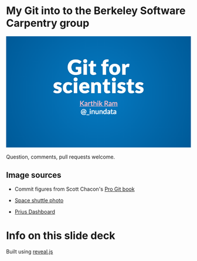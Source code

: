 
# My Git into to the Berkeley Software Carpentry group

[![](slide_thumbnail.png)](http://karthikram.github.io/git_intro)

Question, comments, pull requests welcome.

## Image sources

* Commit figures from Scott Chacon's [Pro Git book](http://git-scm.com/book)

* [Space shuttle photo](http://www.flickr.com/photos/jurvetson/6912974136/)

* [Prius Dashboard](http://www.flickr.com/photos/shinerclay/5020338937/)

# Info on this slide deck

Built using [reveal.js](https://github.com/hakimel/reveal.js)

